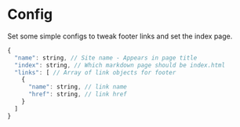 # Config

Set some simple configs to tweak footer links and set the index page.

```js
{
  "name": string, // Site name - Appears in page title
  "index": string, // Which markdown page should be index.html
  "links": [ // Array of link objects for footer
    {
      "name": string, // link name
      "href": string, // link href
    }
  ]
}
```

